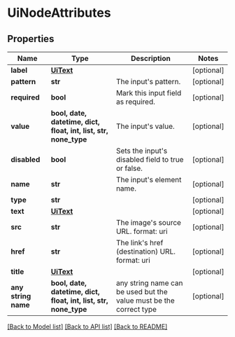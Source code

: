 # UiNodeAttributes


## Properties
Name | Type | Description | Notes
------------ | ------------- | ------------- | -------------
**label** | [**UiText**](UiText.md) |  | [optional] 
**pattern** | **str** | The input&#39;s pattern. | [optional] 
**required** | **bool** | Mark this input field as required. | [optional] 
**value** | **bool, date, datetime, dict, float, int, list, str, none_type** | The input&#39;s value. | [optional] 
**disabled** | **bool** | Sets the input&#39;s disabled field to true or false. | [optional] 
**name** | **str** | The input&#39;s element name. | [optional] 
**type** | **str** |  | [optional] 
**text** | [**UiText**](UiText.md) |  | [optional] 
**src** | **str** | The image&#39;s source URL.  format: uri | [optional] 
**href** | **str** | The link&#39;s href (destination) URL.  format: uri | [optional] 
**title** | [**UiText**](UiText.md) |  | [optional] 
**any string name** | **bool, date, datetime, dict, float, int, list, str, none_type** | any string name can be used but the value must be the correct type | [optional]

[[Back to Model list]](../README.md#documentation-for-models) [[Back to API list]](../README.md#documentation-for-api-endpoints) [[Back to README]](../README.md)


